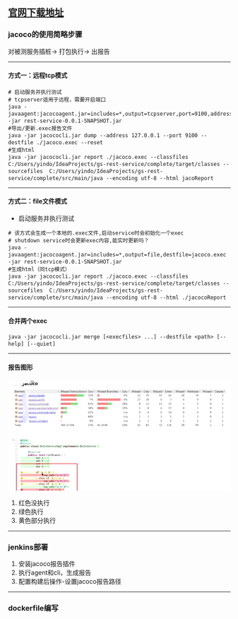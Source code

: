 [官网下载地址](https://www.jacoco.org/jacoco/trunk/doc/agent.html)
---
### jacoco的使用简略步骤
  对被测服务插桩-> 打包执行-> 出报告

---

#### 方式一：远程tcp模式
```
# 启动服务并执行测试
# tcpserver适用于远程，需要开启端口
java -javaagent:jacocoagent.jar=includes=*,output=tcpserver,port=9100,address=127.0.0.1 -jar rest-service-0.0.1-SNAPSHOT.jar
#导出/更新.exec报告文件  
java -jar jacococli.jar dump --address 127.0.0.1 --port 9100 --destfile ./jacoco.exec --reset
#生成html
java -jar jacococli.jar report ./jacoco.exec --classfiles C:/Users/yindo/IdeaProjects/gs-rest-service/complete/target/classes --sourcefiles  C:/Users/yindo/IdeaProjects/gs-rest-service/complete/src/main/java --encoding utf-8 --html jacoReport
```
--- 
#### 方式二：file文件模式
- 启动服务并执行测试
```
# 该方式会生成一个本地的.exec文件,启动service时会初始化一个exec
# shutdown service时会更新exec内容,能实时更新吗？
java -javaagent:jacocoagent.jar=includes=*,output=file,destfile=jacoco.exec -jar rest-service-0.0.1-SNAPSHOT.jar
#生成html（同tcp模式）
java -jar jacococli.jar report ./jacoco.exec --classfiles C:/Users/yindo/IdeaProjects/gs-rest-service/complete/target/classes --sourcefiles  C:/Users/yindo/IdeaProjects/gs-rest-service/complete/src/main/java --encoding utf-8 --html ./jacocoReport
```
---
#### 合并两个exec
```
java -jar jacococli.jar merge [<execfiles> ...] --destfile <path> [--help] [--quiet]
```
---
#### 报告图形
 ![jacoco报告示例](./pic/1.png)
1. 红色没执行
2. 绿色执行
3. 黄色部分执行
---
### jenkins部署
1. 安装jacoco报告插件
2. 执行agent和cli，生成报告
3. 配置构建后操作-设置jacoco报告路径
---
### dockerfile编写